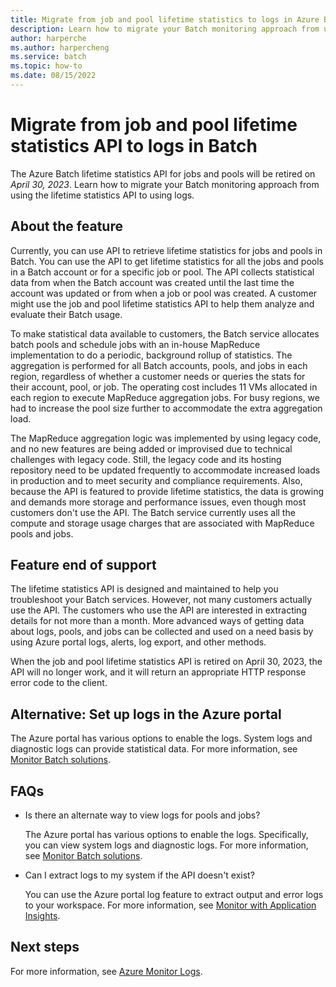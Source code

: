 ```yaml
---
title: Migrate from job and pool lifetime statistics to logs in Azure Batch
description: Learn how to migrate your Batch monitoring approach from using job and pool lifetime statistics API to using logs and plan for feature end of support.
author: harperche
ms.author: harpercheng
ms.service: batch
ms.topic: how-to
ms.date: 08/15/2022
---
```


# Migrate from job and pool lifetime statistics API to logs in Batch

The Azure Batch lifetime statistics API for jobs and pools will be retired on *April 30, 2023*. Learn how to migrate your Batch monitoring approach from using the lifetime statistics API to using logs.

## About the feature

Currently, you can use API to retrieve lifetime statistics for jobs and pools in Batch. You can use the API to get lifetime statistics for all the jobs and pools in a Batch account or for a specific job or pool. The API collects statistical data from when the Batch account was created until the last time the account was updated or from when a job or pool was created. A customer might use the job and pool lifetime statistics API to help them analyze and evaluate their Batch usage.

To make statistical data available to customers, the Batch service allocates batch pools and schedule jobs with an in-house MapReduce implementation to do a periodic, background rollup of statistics. The aggregation is performed for all Batch accounts, pools, and jobs in each region, regardless of whether a customer needs or queries the stats for their account, pool, or job. The operating cost includes 11 VMs allocated in each region to execute MapReduce aggregation jobs. For busy regions, we had to increase the pool size further to accommodate the extra aggregation load.

The MapReduce aggregation logic was implemented by using legacy code, and no new features are being added or improvised due to technical challenges with legacy code. Still, the legacy code and its hosting repository need to be updated frequently to accommodate increased loads in production and to meet security and compliance requirements. Also, because the API is featured to provide lifetime statistics, the data is growing and demands more storage and performance issues, even though most customers don't use the API. The Batch service currently uses all the compute and storage usage charges that are associated with MapReduce pools and jobs.

## Feature end of support

The lifetime statistics API is designed and maintained to help you troubleshoot your Batch services. However, not many customers actually use the API. The customers who use the API are interested in extracting details for not more than a month. More advanced ways of getting data about logs, pools, and jobs can be collected and used on a need basis by using Azure portal logs, alerts, log export, and other methods.

When the job and pool lifetime statistics API is retired on April 30, 2023, the API will no longer work, and it will return an appropriate HTTP response error code to the client.

## Alternative: Set up logs in the Azure portal

The Azure portal has various options to enable the logs. System logs and diagnostic logs can provide statistical data. For more information, see [Monitor Batch solutions](./monitoring-overview.md).

## FAQs

- Is there an alternate way to view logs for pools and jobs?

   The Azure portal has various options to enable the logs. Specifically, you can view system logs and diagnostic logs. For more information, see [Monitor Batch solutions](./monitoring-overview.md).

- Can I extract logs to my system if the API doesn't exist?

   You can use the Azure portal log feature to extract output and error logs to your workspace. For more information, see [Monitor with Application Insights](./monitor-application-insights.md).

## Next steps

For more information, see [Azure Monitor Logs](../azure-monitor/logs/data-platform-logs.md).
